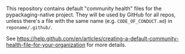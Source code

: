 This repository contains default "community health" files for the
pypackaging-native project.  They will be used by GitHub for all repos, unless
there's a file with the same name (e.g. `CODE_OF_CONDUCT.md`) in
`reponame/.github/`.

See https://help.github.com/en/articles/creating-a-default-community-health-file-for-your-organization
for more details.
